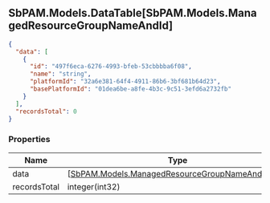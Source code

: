 
<h2 id="tocS_SbPAM.Models.DataTable[SbPAM.Models.ManagedResourceGroupNameAndId]">SbPAM.Models.DataTable[SbPAM.Models.ManagedResourceGroupNameAndId]</h2>

<a id="schemasbpam.models.datatable[sbpam.models.managedresourcegroupnameandid]"></a>
<a id="schema_SbPAM.Models.DataTable[SbPAM.Models.ManagedResourceGroupNameAndId]"></a>
<a id="tocSsbpam.models.datatable[sbpam.models.managedresourcegroupnameandid]"></a>
<a id="tocssbpam.models.datatable[sbpam.models.managedresourcegroupnameandid]"></a>

```json
{
  "data": [
    {
      "id": "497f6eca-6276-4993-bfeb-53cbbbba6f08",
      "name": "string",
      "platformId": "32a6e381-64f4-4911-86b6-3bf681b64d23",
      "basePlatformId": "01dea6be-a8fe-4b3c-9c51-3efd6a2732fb"
    }
  ],
  "recordsTotal": 0
}

```

### Properties

|Name|Type|Required|Restrictions|Description|
|---|---|---|---|---|
|data|[[SbPAM.Models.ManagedResourceGroupNameAndId](#schemasbpam.models.managedresourcegroupnameandid)]¦null|false|none|none|
|recordsTotal|integer(int32)|false|none|none|


